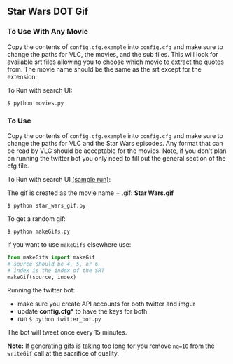 Star Wars DOT Gif
-------------

### To Use With Any Movie
Copy the contents of ```config.cfg.example``` into ```config.cfg``` and make sure to change the paths for VLC, the movies, and the sub files. This will look for available srt files allowing you to choose which movie to extract the quotes from. The movie name should be the same as the srt except for the extension.

To Run with search UI:
```
$ python movies.py
```

### To Use
Copy the contents of ```config.cfg.example``` into ```config.cfg``` and make sure to change the paths for VLC and the Star Wars episodes. Any format that can be read by VLC should be acceptable for the movies. Note, if you don't plan on running the twitter bot you only need to fill out the general section of the cfg file.

To Run with search UI [(sample run)](http://www.youtube.com/watch?v=n387eBqnw1o):

The gif is created as the movie name + .gif: **Star Wars.gif**

```
$ python star_wars_gif.py
```


To get a random gif:

```
$ python makeGifs.py
```

If you want to use ```makeGifs``` elsewhere use:

```python
from makeGifs import makeGif
# source should be 4, 5, or 6
# index is the index of the SRT
makeGif(source, index)
```

Running the twitter bot:

- make sure you create API accounts for both twitter and imgur
- update **config.cfg*** to have the keys for both
- run ```$ python twitter_bot.py```

The bot will tweet once every 15 minutes.


**Note:** If generating gifs is taking too long for you remove ```nq=10``` from the ```writeGif``` call at the sacrifice of quality.
